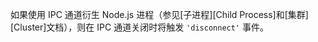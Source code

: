 <!-- YAML
added: v0.7.7
-->

如果使用 IPC 通道衍生 Node.js 进程（参见[子进程][Child Process]和[集群][Cluster]文档），则在 IPC 通道关闭时将触发 `'disconnect'` 事件。


